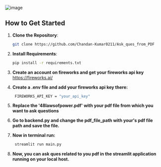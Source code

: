
![image](https://github.com/Chandan-Kumar0211/Ask_ques_from_PDF/assets/59241274/69d29d6b-0914-453d-a5d5-9d3bc74abf6e)

## How to Get Started

1. **Clone the Repository**: 
    ```bash
    git clone https://github.com/Chandan-Kumar0211/Ask_ques_from_PDF
    ```

2. **Install Requirements**:
    ```bash
    pip install -r requirements.txt
    ```
3. **Create an account on fireworks and get your fireworks api key**
   https://fireworks.ai/
4. **Create a .env file and add your fireworks api key there:**
   ```bash
    FIREWORKS_API_KEY = "your_api_key"
    ```
5. **Replace the '48lawsofpower.pdf' with your pdf file from which you want to ask questions**
6. **Go to backend.py and change the pdf_file_path with your's pdf file path and save the file.**
7. **Now in terminal run:**
   ```bash
    streamlit run main.py
    ```
8. **Now, you can ask ques related to you pdf in the streamlit application running on your local host.**

